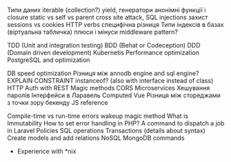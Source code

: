 Типи даних iterable (collection?)
yield, генератори
анонімні функції і closure
static vs self vs parent
cross site attack, SQL injections захист
sessions vs cookies
HTTP verbs специфічна різниця
Типи індексів в базах (віртуальна табличка) плюси і мінуси
middleware pattern?

TDD (Unit and integration testing)
BDD (Behat or Codeception)
DDD (Domain driven development)
Kubernetis
Performance optimization
PostgreSQL and optimization

DB speed optimization
Різниця між annodb engine and sql engine?
EXPLAIN
CONSTRAINT
instanceof? (also with interface instead of class)
HTTP Auth with REST
Magic methods
CORS
Microservices
Хешування паролів
Інтерфейси в Ларавель
Computed Vue
Різниця між стореджами з точки зору бекенду
JS reference

Compile-time vs run-time errors
wakeup magic method
What is Immutability
How to set error handling in PHP?
A command to dispatch a job in Laravel
Policies
SQL operations
Transactions (details about syntax)
Create models and add relations
NoSQL MongoDB commands

- Experience with \*nix

